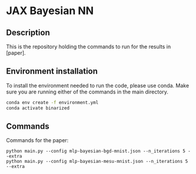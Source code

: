 # JAX Bayesian NN

## Description

This is the repository holding the commands to run for the results in [paper].

## Environment installation

To install the environment needed to run the code, please use conda. Make sure you are running either of the commands in the main directory.

```bash
conda env create -f environment.yml
conda activate binarized
```

## Commands

Commands for the paper:

```
python main.py --config mlp-bayesian-bgd-mnist.json --n_iterations 5 --extra
python main.py --config mlp-bayesian-mesu-mnist.json --n_iterations 5 --extra
```
